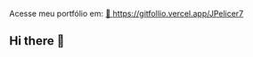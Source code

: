 
Acesse meu portfólio em: 
<a href="https://gitfollio.vercel.app/JPelicer7"> 🔗
  https://gitfollio.vercel.app/JPelicer7
</a>

<!-- GitFolio:start
{
  "gitfolio": "on",
  "name": "João Pelicer",
  "email": "jpelicer12@yahoo.com",
  "tagline": "Back-End Developer",
  "avatar_url": "https://avatars.githubusercontent.com/u/179531459?v=4",
  "website": "",
  "githubUser": "JPelicer7",
  "linkedinUser": "https://www.linkedin.com/in/jo%C3%A3o-pelicer-1b839223a/",
  "about": "Formado em Ciência da Computação, atuo como desenvolvedor Back-end, focado em criar soluções eficientes e escaláveis. Tenho experiência com APIs, bancos de dados e desenvolvimento de sistemas, sempre buscando evoluir e aprender novas tecnologias na área.",
  "showStars": false,
  "showFollowers": false,
  "followers": 0,
  "following": 0,
  "themeId": "dark",
  "tech": [
  "Node.js",
  "JavaScript",
  "TypeScript",
  "Prisma",
  "Postgres"
],
  "projects": [
  {
    "id": 1058710350,
    "repoName": "LeadFlow",
    "url": "https://github.com/JPelicer7/LeadFlow",
    "stars": 0,
    "description": "API desenvolvida em Node.js e TypeScript, utilizando Prisma ORM para gerenciamento do banco de dados. O projeto segue uma arquitetura em camadas (Controllers, Services, Repositories e Middlewares).",
    "image": "",
    "techs": [
      "Node.js",
      "TypeScript",
      "Express",
      "Prisma ORM"
    ],
    "deploy": "",
    "highlighted": false
  },
  {
    "id": 1070812564,
    "repoName": "To-doList",
    "url": "https://github.com/JPelicer7/To-doList",
    "stars": 0,
    "description": "API de lista de tarefas desenvolvida em Node.js e TypeScript, com Prisma ORM para gerenciamento do banco de dados.",
    "image": "",
    "techs": [
      "Node.js",
      "TypeScript",
      "Express",
      "Prisma ORM"
    ],
    "deploy": "",
    "highlighted": false
  }
]
}
GitFolio:end -->
  ## Hi there 👋

<!--
**JPelicer7/Jpelicer7** is a ✨ _special_ ✨ repository because its `README.md` (this file) appears on your GitHub profile.

Here are some ideas to get you started:

- 🔭 I’m currently working on ...
- 🌱 I’m currently learning ...
- 👯 I’m looking to collaborate on ...
- 🤔 I’m looking for help with ...
- 💬 Ask me about ...
- 📫 How to reach me: ...
- 😄 Pronouns: ...
- ⚡ Fun fact: ...
-->
